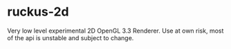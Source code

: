 # ruckus-2d

Very low level experimental 2D OpenGL 3.3 Renderer. Use at own risk, most of the api is unstable and subject to change.
